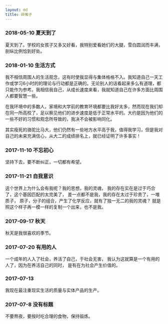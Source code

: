 ```yaml
---
layout: md
title: 碎嘴子
---
```


### 2018-05-10 夏天到了

夏天到了。学校的女孩子又多又好看，我特别爱看她们的大腿，雪白圆润而丰满，剖纵比例恰到好处。

### 2018-01-10 生活方式

我不相信周围人的生活观念，这有时使我显得与集体格格不入。我知道自己一天工作或学习6小时的的理论与行动都是正确的。无论别人的话看起来多么有道理，都只能作为参考。我相信我自己，从成长速度来看，我就知道自己在许多方面比周围人都要智慧一些。

在我环境中的多数人，家境和大学前的教育环境都要比我好太多，然而现在我们却在同一所高校了，足以察见他们的进步速度是低于正常水平的。大约是因为他们的一些不好的习惯和观念所导致的，我决不会被影响同化。

其实瘦死的骆驼比马大，他们仍然有一些地方水平高于我，值得我学习，但是我对自己的未来充满信心，从大二的成绩排名上，就已经证明了许多事实！

### 2017-11-10 不忘初心

坚持下去，要不断纠正，一切都有希望。

### 2017-11-21 自我意识

这个世界上为什么会有我呢？我的思想，我的灵魂， 我的存在实在是过于巧合了，这个基因匹配的太完美了， 差一点都不是我，我的存在太过于珍贵了，一堆质子， 原子，分子的组合，产生了化学反应，就有了独一无二的我的灵魂？ 就是照这个样子再一模一样的复制一个出来，也不是我。

### 2017-09-17 秋天

秋天是我很喜欢的季节。

### 2017-07-20 有用的人

一个成年的人入了社会，养活了自己，于社会无害， 我认为这就算是一个有用的人了，因为在养活自己的同时， 是有在为社会产生价值的。

### 2017-07-13

我现在最注重现实生活的质量与实体产品的生产。

### 2017-07-8 没有标题

不要熬夜，要按时吃合理的食物，保持锻炼。  
